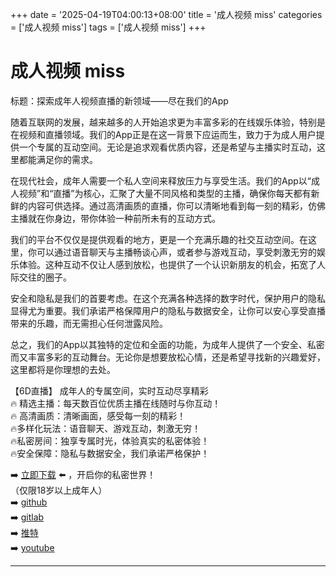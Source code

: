 +++
date = '2025-04-19T04:00:13+08:00'
title = '成人视频 miss'
categories = ['成人视频 miss']
tags = ['成人视频 miss']
+++

# 成人视频 miss

标题：探索成年人视频直播的新领域——尽在我们的App

随着互联网的发展，越来越多的人开始追求更为丰富多彩的在线娱乐体验，特别是在视频和直播领域。我们的App正是在这一背景下应运而生，致力于为成人用户提供一个专属的互动空间。无论是追求观看优质内容，还是希望与主播实时互动，这里都能满足你的需求。

在现代社会，成年人需要一个私人空间来释放压力与享受生活。我们的App以“成人视频”和“直播”为核心，汇聚了大量不同风格和类型的主播，确保你每天都有新鲜的内容可供选择。通过高清画质的直播，你可以清晰地看到每一刻的精彩，仿佛主播就在你身边，带你体验一种前所未有的互动方式。

我们的平台不仅仅是提供观看的地方，更是一个充满乐趣的社交互动空间。在这里，你可以通过语音聊天与主播畅谈心声，或者参与游戏互动，享受刺激无穷的娱乐体验。这种互动不仅让人感到放松，也提供了一个认识新朋友的机会，拓宽了人际交往的圈子。

安全和隐私是我们的首要考虑。在这个充满各种选择的数字时代，保护用户的隐私显得尤为重要。我们承诺严格保障用户的隐私与数据安全，让你可以安心享受直播带来的乐趣，而无需担心任何泄露风险。

总之，我们的App以其独特的定位和全面的功能，为成年人提供了一个安全、私密而又丰富多彩的互动舞台。无论你是想要放松心情，还是希望寻找新的兴趣爱好，这里都将是你理想的去处。

【6D直播】
成年人的专属空间，实时互动尽享精彩  
🔥 精选主播：每天数百位优质主播在线随时与你互动！  
🔥 高清画质：清晰画面，感受每一刻的精彩！  
🔥多样化玩法：语音聊天、游戏互动，刺激无穷！  
🔥私密房间：独享专属时光，体验真实的私密体验！  
🔥安全保障：隐私与数据安全，我们承诺严格保护！  

➡️ [立即下载](https://down123.s3.ap-east-1.amazonaws.com/down/down.html?channelCode=blog) ⬅️ ，开启你的私密世界！  
（仅限18岁以上成年人）  
➡️ [github](https://aldult-live.github.io/)  
➡️ [gitlab](https://seo-09598d.gitlab.io/)  
➡️ [推特](https://x.com/wegame33)  
➡️ [youtube](https://www.youtube.com/@6Dlive)

---
